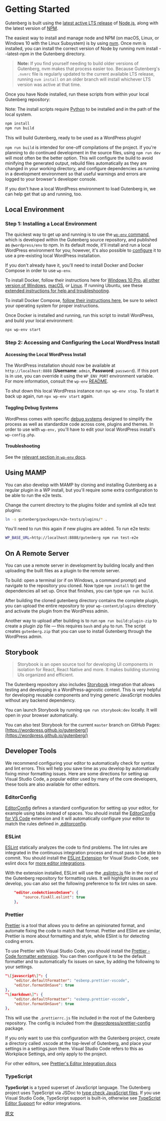 # Getting Started

Gutenberg is built using the [latest active LTS release](https://github.com/nodejs/Release#release-schedule) of [Node.js](https://nodejs.org/en/), along with the latest version of [NPM](http://npmjs.com/).

The easiest way to install and manage node and NPM (on macOS, Linux, or Windows 10 with the Linux Subsystem) is by using [nvm](https://github.com/creationix/nvm). Once nvm is installed, you can install the correct version of Node by running nvm install --latest-npm in the Gutenberg directory.

> **Note:** If you find yourself needing to build older versions of Gutenberg, nvm makes that process easier too. Because Gutenberg's `.nvmrc` file is regularly updated to the current available LTS release, running `nvm install` on an older branch will install whichever LTS version was active at that time.

Once you have Node installed, run these scripts from within your local Gutenberg repository:

Note: The install scripts require [Python](https://www.python.org/) to be installed and in the path of the local system.

```bash
npm install
npm run build
```

This will build Gutenberg, ready to be used as a WordPress plugin!

`npm run build` is intended for one-off compilations of the project. If you're planning to do continued development in the source files, using `npm run dev` will most often be the better option. This will configure the build to avoid minifying the generated output, rebuild files automatically as they are changed in your working directory, and configure dependencies as running in a development environment so that useful warnings and errors are logged to your browser's developer console.

If you don't have a local WordPress environment to load Gutenberg in, we can help get that up and running, too.

## Local Environment

### Step 1: Installing a Local Environment

The quickest way to get up and running is to use the [`wp-env` command](https://github.com/WordPress/gutenberg/tree/master/packages/env), which is developed within the Gutenberg source repository, and published as `@wordpress/env` to npm. In its default mode, it'll install and run a local WordPress environment for you; however, it's also possible to [configure](https://github.com/WordPress/gutenberg/blob/master/packages/env/README.md#wp-envjson) it to use a pre-existing local WordPress installation.

If you don't already have it, you'll need to install Docker and Docker Compose in order to use `wp-env`.

To install Docker, follow their instructions here for [Windows 10 Pro](https://docs.docker.com/docker-for-windows/install/), [all other version of Windows](https://docs.docker.com/toolbox/toolbox_install_windows/), [macOS](https://docs.docker.com/docker-for-mac/install/), or [Linux](https://docs.docker.com/v17.12/install/linux/docker-ce/ubuntu/#install-using-the-convenience-script). If running Ubuntu, see these [extended instructions for help and troubleshooting](/docs/contributors/env-ubuntu.md).

To install Docker Compose, [follow their instructions here](https://docs.docker.com/compose/install/), be sure to select your operating system for proper instructions.

Once Docker is installed and running, run this script to install WordPress, and build your local environment:

```bash
npx wp-env start
```

### Step 2: Accessing and Configuring the Local WordPress Install

#### Accessing the Local WordPress Install

The WordPress installation should now be available at `http://localhost:8888` (**Username**: `admin`, **Password**: `password`).
If this port is in use, you can override it using the `WP_ENV_PORT` environment variable. For more information, consult the `wp-env` [README](https://github.com/WordPress/gutenberg/blob/master/packages/env/README.md).

To shut down this local WordPress instance run `npx wp-env stop`. To start it back up again, run `npx wp-env start` again.

#### Toggling Debug Systems

WordPress comes with specific [debug systems](https://wordpress.org/support/article/debugging-in-wordpress/) designed to simplify the process as well as standardize code across core, plugins and themes. In order to use with `wp-env,` you'll have to edit your local WordPress install's `wp-config.php`.

#### Troubleshooting

See the [relevant section in `wp-env` docs](https://github.com/WordPress/gutenberg/tree/master/packages/env#troubleshooting-common-problems).

## Using MAMP

You can also develop with MAMP by cloning and installing Gutenberg as a regular plugin in a WP install, but you'll require some extra configuration to be able to run the e2e tests.

Change the current directory to the plugins folder and symlink all e2e test plugins:

```bash
ln -s gutenberg/packages/e2e-tests/plugins/* .
```

You'll need to run this again if new plugins are added. To run e2e tests:

```bash
WP_BASE_URL=http://localhost:8888/gutenberg npm run test-e2e
```

## On A Remote Server

You can use a remote server in development by building locally and then uploading the built files as a plugin to the remote server.

To build: open a terminal (or if on Windows, a command prompt) and navigate to the repository you cloned. Now type `npm install` to get the dependencies all set up. Once that finishes, you can type `npm run build`.

After building the cloned gutenberg directory contains the complete plugin, you can upload the entire repository to your `wp-content/plugins` directory and activate the plugin from the WordPress admin.

Another way to upload after building is to run `npm run build:plugin-zip` to create a plugin zip file — this requires `bash` and `php` to run. The script creates `gutenberg.zip` that you can use to install Gutenberg through the WordPress admin.

## Storybook

> Storybook is an open source tool for developing UI components in isolation for React, React Native and more. It makes building stunning UIs organized and efficient.

The Gutenberg repository also includes [Storybook](https://storybook.js.org/) integration that allows testing and developing in a WordPress-agnostic context. This is very helpful for developing reusable components and trying generic JavaScript modules without any backend dependency.

You can launch Storybook by running `npm run storybook:dev` locally. It will open in your browser automatically.

You can also test Storybook for the current `master` branch on GitHub Pages: [https://wordpress.github.io/gutenberg/](https://wordpress.github.io/gutenberg/)

## Developer Tools

We recommend configuring your editor to automatically check for syntax and lint errors. This will help you save time as you develop by automatically fixing minor formatting issues. Here are some directions for setting up Visual Studio Code, a popular editor used by many of the core developers, these tools are also available for other editors.

### EditorConfig

[EditorConfig](https://editorconfig.org/) defines a standard configuration for setting up your editor, for example using tabs instead of spaces. You should install the [EditorConfig for VS Code](https://marketplace.visualstudio.com/items?itemName=editorconfig.editorconfig) extension and it will automatically configure your editor to match the rules defined in [.editorconfig](https://github.com/WordPress/gutenberg/blob/master/.editorconfig).

### ESLint

[ESLint](https://eslint.org/) statically analyzes the code to find problems. The lint rules are integrated in the continuous integration process and must pass to be able to commit. You should install the [ESLint Extension](https://marketplace.visualstudio.com/items?itemName=dbaeumer.vscode-eslint) for Visual Studio Code, see eslint docs for [more editor integrations](https://eslint.org/docs/user-guide/integrations).

With the extension installed, ESLint will use the [.eslintrc.js](https://github.com/WordPress/gutenberg/blob/master/.eslintrc.js) file in the root of the Gutenberg repository for formatting rules. It will highlight issues as you develop, you can also set the following preference to fix lint rules on save.

```json
    "editor.codeActionsOnSave": {
        "source.fixAll.eslint": true
    },
```

### Prettier

[Prettier](https://prettier.io/) is a tool that allows you to define an opinionated format, and automate fixing the code to match that format. Prettier and ESlint are similar, Prettier is more about formatting and style, while ESlint is for detecting coding errors.

To use Prettier with Visual Studio Code, you should install the [Prettier - Code formatter extension](https://marketplace.visualstudio.com/items?itemName=esbenp.prettier-vscode). You can then configure it to be the default formatter and to automatically fix issues on save, by adding the following to your settings.

```json
"\[javascript\]": {
    "editor.defaultFormatter": "esbenp.prettier-vscode",
    "editor.formatOnSave": true
},
"\[markdown\]": {
    "editor.defaultFormatter": "esbenp.prettier-vscode",
    "editor.formatOnSave": true
},
```

This will use the `.prettierrc.js` file included in the root of the Gutenberg repository. The config is included from the [@wordpress/prettier-config](/packages/prettier-config/README.md) package.

If you only want to use this configuration with the Gutenberg project, create a directory called .vscode at the top-level of Gutenberg, and place your settings in a settings.json there. Visual Studio Code refers to this as Workplace Settings, and only apply to the project.

For other editors, see [Prettier's Editor Integration docs](https://prettier.io/docs/en/editors.html)

### TypeScript

**TypeScript** is a typed superset of JavaScript language. The Gutenberg project uses TypeScript via JSDoc to [type check JavaScript files](https://www.typescriptlang.org/docs/handbook/type-checking-javascript-files.html). If you use Visual Studio Code, TypeScript support is built-in, otherwise see [TypeScript Editor Support](https://github.com/Microsoft/TypeScript/wiki/TypeScript-Editor-Support) for editor integrations.

[原文](https://github.com/WordPress/gutenberg/blob/master/docs/contributors/getting-started.md)